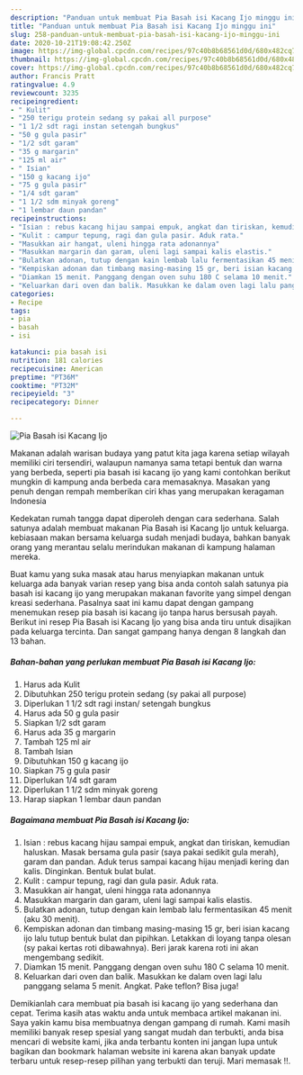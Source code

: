 ```yaml
---
description: "Panduan untuk membuat Pia Basah isi Kacang Ijo minggu ini"
title: "Panduan untuk membuat Pia Basah isi Kacang Ijo minggu ini"
slug: 258-panduan-untuk-membuat-pia-basah-isi-kacang-ijo-minggu-ini
date: 2020-10-21T19:08:42.250Z
image: https://img-global.cpcdn.com/recipes/97c40b8b68561d0d/680x482cq70/pia-basah-isi-kacang-ijo-foto-resep-utama.jpg
thumbnail: https://img-global.cpcdn.com/recipes/97c40b8b68561d0d/680x482cq70/pia-basah-isi-kacang-ijo-foto-resep-utama.jpg
cover: https://img-global.cpcdn.com/recipes/97c40b8b68561d0d/680x482cq70/pia-basah-isi-kacang-ijo-foto-resep-utama.jpg
author: Francis Pratt
ratingvalue: 4.9
reviewcount: 3235
recipeingredient:
- " Kulit"
- "250 terigu protein sedang sy pakai all purpose"
- "1 1/2 sdt ragi instan setengah bungkus"
- "50 g gula pasir"
- "1/2 sdt garam"
- "35 g margarin"
- "125 ml air"
- " Isian"
- "150 g kacang ijo"
- "75 g gula pasir"
- "1/4 sdt garam"
- "1 1/2 sdm minyak goreng"
- "1 lembar daun pandan"
recipeinstructions:
- "Isian : rebus kacang hijau sampai empuk, angkat dan tiriskan, kemudian haluskan. Masak bersama gula pasir (saya pakai sedikit gula merah), garam dan pandan. Aduk terus sampai kacang hijau menjadi kering dan kalis. Dinginkan. Bentuk bulat bulat."
- "Kulit : campur tepung, ragi dan gula pasir. Aduk rata."
- "Masukkan air hangat, uleni hingga rata adonannya"
- "Masukkan margarin dan garam, uleni lagi sampai kalis elastis."
- "Bulatkan adonan, tutup dengan kain lembab lalu fermentasikan 45 menit (aku 30 menit)."
- "Kempiskan adonan dan timbang masing-masing 15 gr, beri isian kacang ijo lalu tutup bentuk bulat dan pipihkan. Letakkan di loyang tanpa olesan (sy pakai kertas roti dibawahnya). Beri jarak karena roti ini akan mengembang sedikit."
- "Diamkan 15 menit. Panggang dengan oven suhu 180 C selama 10 menit."
- "Keluarkan dari oven dan balik. Masukkan ke dalam oven lagi lalu panggang selama 5 menit. Angkat. Pake teflon? Bisa juga!"
categories:
- Recipe
tags:
- pia
- basah
- isi

katakunci: pia basah isi 
nutrition: 181 calories
recipecuisine: American
preptime: "PT36M"
cooktime: "PT32M"
recipeyield: "3"
recipecategory: Dinner

---
```



![Pia Basah isi Kacang Ijo](https://img-global.cpcdn.com/recipes/97c40b8b68561d0d/680x482cq70/pia-basah-isi-kacang-ijo-foto-resep-utama.jpg)

Makanan adalah warisan budaya yang patut kita jaga karena setiap wilayah memiliki ciri tersendiri, walaupun namanya sama tetapi bentuk dan warna yang berbeda, seperti pia basah isi kacang ijo yang kami contohkan berikut mungkin di kampung anda berbeda cara memasaknya. Masakan yang penuh dengan rempah memberikan ciri khas yang merupakan keragaman Indonesia



Kedekatan rumah tangga dapat diperoleh dengan cara sederhana. Salah satunya adalah membuat makanan Pia Basah isi Kacang Ijo untuk keluarga. kebiasaan makan bersama keluarga sudah menjadi budaya, bahkan banyak orang yang merantau selalu merindukan makanan di kampung halaman mereka.

Buat kamu yang suka masak atau harus menyiapkan makanan untuk keluarga ada banyak varian resep yang bisa anda contoh salah satunya pia basah isi kacang ijo yang merupakan makanan favorite yang simpel dengan kreasi sederhana. Pasalnya saat ini kamu dapat dengan gampang menemukan resep pia basah isi kacang ijo tanpa harus bersusah payah.
Berikut ini resep Pia Basah isi Kacang Ijo yang bisa anda tiru untuk disajikan pada keluarga tercinta. Dan sangat gampang hanya dengan 8 langkah dan 13 bahan.


<!--inarticleads1-->

##### Bahan-bahan yang perlukan membuat Pia Basah isi Kacang Ijo:

1. Harus ada  Kulit
1. Dibutuhkan 250 terigu protein sedang (sy pakai all purpose)
1. Diperlukan 1 1/2 sdt ragi instan/ setengah bungkus
1. Harus ada 50 g gula pasir
1. Siapkan 1/2 sdt garam
1. Harus ada 35 g margarin
1. Tambah 125 ml air
1. Tambah  Isian
1. Dibutuhkan 150 g kacang ijo
1. Siapkan 75 g gula pasir
1. Diperlukan 1/4 sdt garam
1. Diperlukan 1 1/2 sdm minyak goreng
1. Harap siapkan 1 lembar daun pandan




<!--inarticleads2-->

##### Bagaimana membuat  Pia Basah isi Kacang Ijo:

1. Isian : rebus kacang hijau sampai empuk, angkat dan tiriskan, kemudian haluskan. Masak bersama gula pasir (saya pakai sedikit gula merah), garam dan pandan. Aduk terus sampai kacang hijau menjadi kering dan kalis. Dinginkan. Bentuk bulat bulat.
1. Kulit : campur tepung, ragi dan gula pasir. Aduk rata.
1. Masukkan air hangat, uleni hingga rata adonannya
1. Masukkan margarin dan garam, uleni lagi sampai kalis elastis.
1. Bulatkan adonan, tutup dengan kain lembab lalu fermentasikan 45 menit (aku 30 menit).
1. Kempiskan adonan dan timbang masing-masing 15 gr, beri isian kacang ijo lalu tutup bentuk bulat dan pipihkan. Letakkan di loyang tanpa olesan (sy pakai kertas roti dibawahnya). Beri jarak karena roti ini akan mengembang sedikit.
1. Diamkan 15 menit. Panggang dengan oven suhu 180 C selama 10 menit.
1. Keluarkan dari oven dan balik. Masukkan ke dalam oven lagi lalu panggang selama 5 menit. Angkat. Pake teflon? Bisa juga!




Demikianlah cara membuat pia basah isi kacang ijo yang sederhana dan cepat. Terima kasih atas waktu anda untuk membaca artikel makanan ini. Saya yakin kamu bisa membuatnya dengan gampang di rumah. Kami masih memiliki banyak resep spesial yang sangat mudah dan terbukti, anda bisa mencari di website kami, jika anda terbantu konten ini jangan lupa untuk bagikan dan bookmark halaman website ini karena akan banyak update terbaru untuk resep-resep pilihan yang terbukti dan teruji. Mari memasak !!. 
